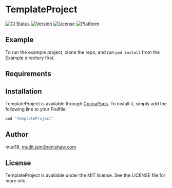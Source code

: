 # TemplateProject

[![CI Status](https://img.shields.io/travis/mud18/TemplateProject.svg?style=flat)](https://travis-ci.org/mud18/TemplateProject)
[![Version](https://img.shields.io/cocoapods/v/TemplateProject.svg?style=flat)](https://cocoapods.org/pods/TemplateProject)
[![License](https://img.shields.io/cocoapods/l/TemplateProject.svg?style=flat)](https://cocoapods.org/pods/TemplateProject)
[![Platform](https://img.shields.io/cocoapods/p/TemplateProject.svg?style=flat)](https://cocoapods.org/pods/TemplateProject)

## Example

To run the example project, clone the repo, and run `pod install` from the Example directory first.

## Requirements

## Installation

TemplateProject is available through [CocoaPods](https://cocoapods.org). To install
it, simply add the following line to your Podfile:

```ruby
pod 'TemplateProject'
```

## Author

mud18, mudit.jain@renishaw.com

## License

TemplateProject is available under the MIT license. See the LICENSE file for more info.
